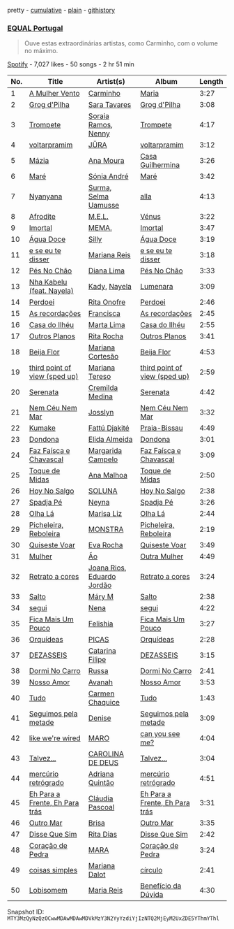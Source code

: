 pretty - [cumulative](/playlists/cumulative/37i9dQZF1DXa3XvSefBFmb.md) - [plain](/playlists/plain/37i9dQZF1DXa3XvSefBFmb) - [githistory](https://github.githistory.xyz/mackorone/spotify-playlist-archive/blob/main/playlists/plain/37i9dQZF1DXa3XvSefBFmb)

### [EQUAL Portugal](https://open.spotify.com/playlist/37i9dQZF1DXa3XvSefBFmb)

> Ouve estas extraordinárias artistas, como Carminho, com o volume no máximo.

[Spotify](https://open.spotify.com/user/spotify) - 7,027 likes - 50 songs - 2 hr 51 min

| No. | Title | Artist(s) | Album | Length |
|---|---|---|---|---|
| 1 | [A Mulher Vento](https://open.spotify.com/track/3umV5jWUiYYzrcD2TzshHJ) | [Carminho](https://open.spotify.com/artist/6I1r8xKn6bCeionvZVdzdR) | [Maria](https://open.spotify.com/album/0IIrr6l1DIezFyEthY2svL) | 3:27 |
| 2 | [Grog d'Pilha](https://open.spotify.com/track/38y0HYQgnw8Y6VuTOAFmkx) | [Sara Tavares](https://open.spotify.com/artist/57zZoaRDFEjqRwq6FlT0va) | [Grog d'Pilha](https://open.spotify.com/album/1FUTIJ9OdcQ86eiSW4FUxo) | 3:08 |
| 3 | [Trompete](https://open.spotify.com/track/2PEIsEdhCs1ykvN9tY6erM) | [Soraia Ramos](https://open.spotify.com/artist/6Hdj9MS399KY29SP12gI0L), [Nenny](https://open.spotify.com/artist/2DEfqyWjAMIfKYMXb1V8L1) | [Trompete](https://open.spotify.com/album/6xGbYgroEdQLyEMdSeQqeS) | 4:17 |
| 4 | [voltarpramim](https://open.spotify.com/track/2yCPz8xE5n5hyaunPjZ5T8) | [JÜRA](https://open.spotify.com/artist/7tfbeKMXzuNuL25n1plxH9) | [voltarpramim](https://open.spotify.com/album/27NsbOnymNnUYQXA49dCkb) | 3:12 |
| 5 | [Mázia](https://open.spotify.com/track/4W2eyKnZa4iDpOM0B7fBpY) | [Ana Moura](https://open.spotify.com/artist/5HjL8Wcg8TdKTABDci2mB7) | [Casa Guilhermina](https://open.spotify.com/album/6mnkadX4JLnvPxDGWnQ0Bu) | 3:26 |
| 6 | [Maré](https://open.spotify.com/track/4vweHv5gSlHkYYP5YVDHDq) | [Sónia André](https://open.spotify.com/artist/1mdbLkpqAkHSZIaqKXfEPt) | [Maré](https://open.spotify.com/album/651DiA01Gt8D6Je9JYn6nw) | 3:42 |
| 7 | [Nyanyana](https://open.spotify.com/track/686Gapb3LQuK8LhfYcnYG9) | [Surma](https://open.spotify.com/artist/0K3KGih25AbNfCp4vvNiFz), [Selma Uamusse](https://open.spotify.com/artist/4nDOdxGCI3SVZsYt5E0ZWh) | [alla](https://open.spotify.com/album/2z3oCBULHZqfLu4WmVKno2) | 4:13 |
| 8 | [Afrodite](https://open.spotify.com/track/2LGTy30DW5wJCgb5Pe8l4e) | [M.E.L.](https://open.spotify.com/artist/5TytmV5wOLkMz6rSdCuNDi) | [Vénus](https://open.spotify.com/album/0AjthOqi7OncysYtbw1eUd) | 3:22 |
| 9 | [Imortal](https://open.spotify.com/track/7B8gzBawT0zn80MAbVBHrI) | [MEMA.](https://open.spotify.com/artist/37aohsljYHuwzOG27WiVVY) | [Imortal](https://open.spotify.com/album/40pWFpDBPIYfGguzgEwplD) | 3:47 |
| 10 | [Água Doce](https://open.spotify.com/track/13APzWfTKJfVxiIxTsFKVD) | [Silly](https://open.spotify.com/artist/4IIEmvJstuMbrPadNIpRRx) | [Água Doce](https://open.spotify.com/album/5qFPtIWKEleW7zmaH0bgVM) | 3:19 |
| 11 | [e se eu te disser](https://open.spotify.com/track/7AHSUEtE9PJTayLg4ksP1j) | [Mariana Reis](https://open.spotify.com/artist/7H5gc6iAgqhJ4my9n3kdMV) | [e se eu te disser](https://open.spotify.com/album/3JLW7cdDnbNY6TTF57Szvz) | 3:18 |
| 12 | [Pés No Chão](https://open.spotify.com/track/2FgdHjlJbxi1L9wdm0QUgd) | [Diana Lima](https://open.spotify.com/artist/32Smk7Ovdr0xb5MbQtU16t) | [Pés No Chão](https://open.spotify.com/album/5iwyLMojcRsb8E5jLTK4vc) | 3:33 |
| 13 | [Nha Kabelu \(feat\. Nayela\)](https://open.spotify.com/track/7e6KCM44dase5vb1j2vpEG) | [Kady](https://open.spotify.com/artist/2tR18g0y9MW8OsxxwzqpIz), [Nayela](https://open.spotify.com/artist/7bJaYw4jbgEpFicu97uMgH) | [Lumenara](https://open.spotify.com/album/46LN2hg9zbOgmPAIlV2GKK) | 3:09 |
| 14 | [Perdoei](https://open.spotify.com/track/0sJ99cIgoujB33vV7hSujx) | [Rita Onofre](https://open.spotify.com/artist/7vVA69an2aWJ4q8lY5KC9Z) | [Perdoei](https://open.spotify.com/album/2mIYWshvedeL7tao3RJyqz) | 2:46 |
| 15 | [As recordações](https://open.spotify.com/track/0TEtn1o4DYrBFZxZKoeInt) | [Francisca](https://open.spotify.com/artist/5gjRxCG64XuE2HnCIEvaHI) | [As recordações](https://open.spotify.com/album/5v7QBQfmN9ckcqBL3W7Jzp) | 2:45 |
| 16 | [Casa do Ilhéu](https://open.spotify.com/track/1kYpWsccR504jYB1Pvgn59) | [Marta Lima](https://open.spotify.com/artist/5Q7g0NhLOVj7lWu5xCxDZR) | [Casa do Ilhéu](https://open.spotify.com/album/10qGddKTaD2xyvVMLiLgG6) | 2:55 |
| 17 | [Outros Planos](https://open.spotify.com/track/30t2xt3amQEfMIbvI15054) | [Rita Rocha](https://open.spotify.com/artist/6zACiTxKXpO8M50M065iDy) | [Outros Planos](https://open.spotify.com/album/7GMXmkE4g6yWf0BlZLahhQ) | 3:41 |
| 18 | [Beija Flor](https://open.spotify.com/track/59P93klgWO9PRBuWIGz6an) | [Mariana Cortesão](https://open.spotify.com/artist/3SDCsDkaKp4ufaOh4gRMjG) | [Beija Flor](https://open.spotify.com/album/4VTrjEGto6R3dT5CekEaZU) | 4:53 |
| 19 | [third point of view \(sped up\)](https://open.spotify.com/track/0xfgGjYm4bKrNUyI4bYzzT) | [Mariana Tereso](https://open.spotify.com/artist/2flPiXqSKewUNnRoSCGZHu) | [third point of view \(sped up\)](https://open.spotify.com/album/36Sety9uFVkIyOG4KWw91s) | 2:59 |
| 20 | [Serenata](https://open.spotify.com/track/0iH6ACCaYRPekMHUcHV2uX) | [Cremilda Medina](https://open.spotify.com/artist/7m1dm6eKgspx20jb8RrCEp) | [Serenata](https://open.spotify.com/album/404DplsamthydoxOpTssjZ) | 4:42 |
| 21 | [Nem Céu Nem Mar](https://open.spotify.com/track/2xEI0gdaCtEZdmZKWjTlzG) | [Josslyn](https://open.spotify.com/artist/7DaYWbVfmn3AtcUJua9yYF) | [Nem Céu Nem Mar](https://open.spotify.com/album/4458gv3ShBykHRDLfM87pY) | 3:32 |
| 22 | [Kumake](https://open.spotify.com/track/0gYJ9bbMWP2A4gBKUcstcj) | [Fattú Djakité](https://open.spotify.com/artist/3Ji5HpAvMIP5wpkWnffUWR) | [Praia\-Bissau](https://open.spotify.com/album/6l5Jg7YSXxuIO1EUyuYcLb) | 4:49 |
| 23 | [Dondona](https://open.spotify.com/track/2TO0IrtXgb1ThU3esHuCmC) | [Elida Almeida](https://open.spotify.com/artist/4QMgntJ821xE1UtdWtJWbd) | [Dondona](https://open.spotify.com/album/19c3gPANUm4sf4vTtWYTob) | 3:01 |
| 24 | [Faz Faísca e Chavascal](https://open.spotify.com/track/3evlkjXrRD6DNfVPaI7q4h) | [Margarida Campelo](https://open.spotify.com/artist/3bbmsol5aDwGqorVdy2s50) | [Faz Faísca e Chavascal](https://open.spotify.com/album/5ahKKBaQJQg9iH454hZGor) | 3:09 |
| 25 | [Toque de Midas](https://open.spotify.com/track/2b5ak9JZ3HpowUId7ZA4uN) | [Ana Malhoa](https://open.spotify.com/artist/11fQUCWMbX34Eb8XVhrW9w) | [Toque de Midas](https://open.spotify.com/album/1Jk7fuUDWalGM4El9Zq0LN) | 2:50 |
| 26 | [Hoy No Salgo](https://open.spotify.com/track/3lpVdysBP4nG7yrWjRmfBK) | [SOLUNA](https://open.spotify.com/artist/6sIsLfY5y0OFtBSbSNEjmW) | [Hoy No Salgo](https://open.spotify.com/album/7mkZWuUwfAYH0ZnGJMpGqo) | 2:38 |
| 27 | [Spadja Pé](https://open.spotify.com/track/77GqJV1VlOmOYuiKKOsSR1) | [Neyna](https://open.spotify.com/artist/6lrpKiPnrnPLeKxKqIq7A7) | [Spadja Pé](https://open.spotify.com/album/44eEnwTHqdpyDswxubqcWn) | 3:26 |
| 28 | [Olha Lá](https://open.spotify.com/track/24uluitPbMaXlVNAzEHUA2) | [Marisa Liz](https://open.spotify.com/artist/2cM6v3lyiTwzu0lIDp1zMn) | [Olha Lá](https://open.spotify.com/album/5UjiTFgwZqewxTcMMvfYZr) | 2:44 |
| 29 | [Picheleira, Reboleira](https://open.spotify.com/track/5WRtYKtlkhK3aTZ64OSXXu) | [MONSTRA](https://open.spotify.com/artist/7oUlgiZtYEgJy0bo4peq37) | [Picheleira, Reboleira](https://open.spotify.com/album/6SwV5rF3dhwx2LqorWWjbA) | 2:19 |
| 30 | [Quiseste Voar](https://open.spotify.com/track/0esbOJFngrEUi09qD8dp3D) | [Eva Rocha](https://open.spotify.com/artist/0tfUBU5rGGDsed3WFKfiV1) | [Quiseste Voar](https://open.spotify.com/album/2uYXQ6xOYBJmxFclmsc4Up) | 3:49 |
| 31 | [Mulher](https://open.spotify.com/track/1Ye9nwgF29cjDGG9s7TZVg) | [Ão](https://open.spotify.com/artist/2FnhKB01CBc0KBjcTDDOod) | [Outra Mulher](https://open.spotify.com/album/2eAEFQTuF2bExUa7JSUU9t) | 4:49 |
| 32 | [Retrato a cores](https://open.spotify.com/track/2WPPKoG9INOF4GRNy7hoQZ) | [Joana Rios](https://open.spotify.com/artist/0Dji2ErleG7FaCHOFgesu5), [Eduardo Jordão](https://open.spotify.com/artist/668TDIt1lci1b2DZX8md9J) | [Retrato a cores](https://open.spotify.com/album/1UEuRtIBgzmvVvyhnD2gWk) | 3:24 |
| 33 | [Salto](https://open.spotify.com/track/6hEuw4nJZDkBguWgZMCCre) | [Máry M](https://open.spotify.com/artist/6myextZ5obd54txCqZp7Ns) | [Salto](https://open.spotify.com/album/7Db3HaBNGxxqOYIfPiUq6g) | 2:38 |
| 34 | [segui](https://open.spotify.com/track/5GzWXMwxAHTPL8mS0DbM0O) | [Nena](https://open.spotify.com/artist/561qBVd91ZPE9yCURXt7BB) | [segui](https://open.spotify.com/album/5X04UZxJC40mbkZ2adB6Bb) | 4:22 |
| 35 | [Fica Mais Um Pouco](https://open.spotify.com/track/0BKlD2EIkCiMFCaAkaMfdd) | [Felishia](https://open.spotify.com/artist/2VQJ9qBV0mzZAVkDYt1gCm) | [Fica Mais Um Pouco](https://open.spotify.com/album/1sBE475AcbCUYyP7QHud24) | 3:27 |
| 36 | [Orquídeas](https://open.spotify.com/track/6wgdbFGUa3uIJOHrgOGzik) | [PICAS](https://open.spotify.com/artist/2zhaNkh73UkrsEb4nGNj8f) | [Orquídeas](https://open.spotify.com/album/1NIkR9aY76HYXhMi72sZe5) | 2:28 |
| 37 | [DEZASSEIS](https://open.spotify.com/track/6ZTa0dw081xH2119arfV2w) | [Catarina Filipe](https://open.spotify.com/artist/4OhowqCgfvzq9Fc2qcSbc8) | [DEZASSEIS](https://open.spotify.com/album/0asgt4CXrwTEbrrxW049VO) | 3:15 |
| 38 | [Dormi No Carro](https://open.spotify.com/track/45v2Tp3itHwoAD5CoCErgc) | [Russa](https://open.spotify.com/artist/0xvJ9qU06BFpjboJHMulTm) | [Dormi No Carro](https://open.spotify.com/album/0jiBatlpuclG0BU2C1Ancy) | 2:41 |
| 39 | [Nosso Amor](https://open.spotify.com/track/6lbtShLS4TsqVY3z9keauA) | [Avanah](https://open.spotify.com/artist/4kS6NC6K4IAwuwuaAazVFY) | [Nosso Amor](https://open.spotify.com/album/4fVIoKC3saDtctQ3EnX8B2) | 3:53 |
| 40 | [Tudo](https://open.spotify.com/track/3Bn7Nguftx7p3n077LKSsi) | [Carmen Chaquice](https://open.spotify.com/artist/7FNGfhLBvPhRisszCPtHAT) | [Tudo](https://open.spotify.com/album/78ZjYO3OqWoFaedAm8BGZg) | 1:43 |
| 41 | [Seguimos pela metade](https://open.spotify.com/track/1WPe6k0tslGlIRsO0obMTy) | [Denise](https://open.spotify.com/artist/6t9iYij561aIw8DBdos1Wr) | [Seguimos pela metade](https://open.spotify.com/album/1fb2OVGhNAxmpHXhISBMlR) | 3:09 |
| 42 | [like we're wired](https://open.spotify.com/track/0KcINbJYIerkABczK3q0qo) | [MARO](https://open.spotify.com/artist/3NP4jJcW3R6qO6rbtnH0wn) | [can you see me?](https://open.spotify.com/album/6lvr2vceq0j5YhJUQTPSKE) | 4:04 |
| 43 | [Talvez...](https://open.spotify.com/track/65BXCyoVQ1sSGj0z6UxRcL) | [CAROLINA DE DEUS](https://open.spotify.com/artist/0CwJCUfVGXjdMvyLzJNwFH) | [Talvez...](https://open.spotify.com/album/0o8AGwMQunsC0QMOk4hZt3) | 3:04 |
| 44 | [mercúrio retrógrado](https://open.spotify.com/track/6gJKY5S6exkeLg1lQOJF5H) | [Adriana Quintão](https://open.spotify.com/artist/3t4L3zSTVJk0WLH13SvzZa) | [mercúrio retrógrado](https://open.spotify.com/album/4xCIhbcMd1Rdv2LEsOCRwn) | 4:51 |
| 45 | [Eh Para a Frente, Eh Para trás](https://open.spotify.com/track/3elqH6YbzTGQtlYdlmIbZC) | [Cláudia Pascoal](https://open.spotify.com/artist/4mgrIhoYnm5QMXkDHhPaDJ) | [Eh Para a Frente, Eh Para trás](https://open.spotify.com/album/3srSDFJhgwBetFxmT1nvgM) | 3:31 |
| 46 | [Outro Mar](https://open.spotify.com/track/6EQhn0ZYXVi8IPBS4cA5ku) | [Brisa](https://open.spotify.com/artist/0h86oLtyPHlFgPyr7AcAtC) | [Outro Mar](https://open.spotify.com/album/3skOTwzTRlaHveWwNcol3l) | 3:35 |
| 47 | [Disse Que Sim](https://open.spotify.com/track/4kDI9caBU7ZU4GS1UE81TE) | [Rita Dias](https://open.spotify.com/artist/1Sz1D01Jw9BQq7fwW1yvqK) | [Disse Que Sim](https://open.spotify.com/album/26q7TiQAry0szrfxFr9AYp) | 2:42 |
| 48 | [Coração de Pedra](https://open.spotify.com/track/3YHkxbE7bRGdGVSIEXgooD) | [MARA](https://open.spotify.com/artist/5F9mvejx8ps76oWYpjbHtJ) | [Coração de Pedra](https://open.spotify.com/album/5tKiYumWylU32f3ky8FpYb) | 3:24 |
| 49 | [coisas simples](https://open.spotify.com/track/1Xl2KjK8cbgg2GdoCHP1ku) | [Mariana Dalot](https://open.spotify.com/artist/58FpRmP3RvLQW4FuJ44Y6P) | [círculo](https://open.spotify.com/album/4fpWkJwVPLovSsAbV00fMl) | 2:41 |
| 50 | [Lobisomem](https://open.spotify.com/track/6s2dfXDxAS9o1IculpMGFW) | [Maria Reis](https://open.spotify.com/artist/0DWQj8MLymKN8IpUcB2Yh9) | [Benefício da Dúvida](https://open.spotify.com/album/1yhNNdKPvfXDXrJvKoZBB3) | 4:30 |

Snapshot ID: `MTY3MzQyNzQzOCwwMDAwMDAwMDVkMzY3N2YyYzdiYjIzNTQ2MjEyM2UxZDE5YThmYThl`
